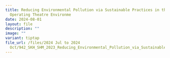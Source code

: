 ```yaml
---
title: Reducing Environmental Pollution via Sustainable Practices in the
  Operating Theatre Environme
date: 2024-08-01
layout: file
description: ""
image: ""
variant: tiptap
file_url: /files/2024 Jul to 2024
  Oct/942_SKH_SHM_2023_Reducing_Environmental_Pollution_via_Sustainable_Practices_in_the_Operating_Theatre_Environme.pdf
---
```

